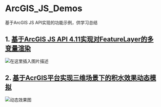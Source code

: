 # ArcGIS_JS_Demos
基于ArcGIS JS API实现的功能示例，供学习总结

## 1. [基于ArcGIS JS API 4.11实现对FeatureLayer的多变量渲染]()

![在这里插入图片描述](https://img-blog.csdnimg.cn/20190702203258121.png?x-oss-process=image/watermark,type_ZmFuZ3poZW5naGVpdGk,shadow_10,text_aHR0cHM6Ly9ibG9nLmNzZG4ubmV0L3dtbDAwMDAw,size_16,color_FFFFFF,t_70)

## 2. [基于AcrGIS平台实现三维场景下的积水效果动态模拟]()

![动态效果图](http://ww1.sinaimg.cn/large/007TqXN5ly1g50iu88hwkg31f40qee83.gif)
